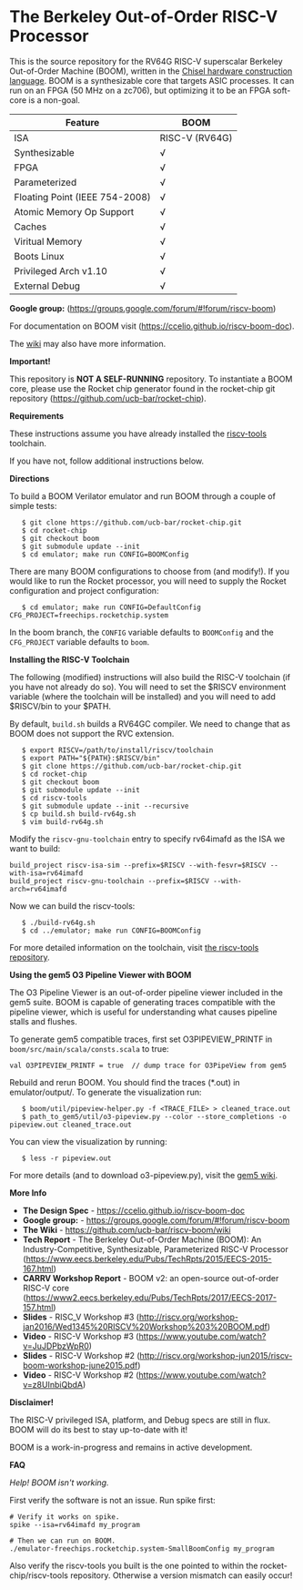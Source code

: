 The Berkeley Out-of-Order RISC-V Processor
================================================

This is the source repository for the RV64G RISC-V superscalar Berkeley Out-of-Order Machine (BOOM), 
written in the [Chisel hardware construction language](http://chisel.eecs.berkeley.edu). BOOM 
is a synthesizable core that targets ASIC processes. It can run on an FPGA (50 MHz on a zc706), 
but optimizing it to be an FPGA soft-core is a non-goal.


 Feature | BOOM
--- | ---
ISA | RISC-V (RV64G)
Synthesizable |√
FPGA |√
Parameterized |√
Floating Point (IEEE 754-2008) |√
Atomic Memory Op Support |√
Caches |√
Viritual Memory |√
Boots Linux |√
Privileged Arch v1.10 |√
External Debug |√

**Google group:** (https://groups.google.com/forum/#!forum/riscv-boom)

For documentation on BOOM visit (https://ccelio.github.io/riscv-boom-doc).

The [wiki](https://github.com/ucb-bar/riscv-boom/wiki) may also have more information. 

**Important!**

This repository is **NOT A SELF-RUNNING** repository. To instantiate a BOOM core, please use the Rocket chip generator found in the rocket-chip git repository (https://github.com/ucb-bar/rocket-chip).


**Requirements**

These instructions assume you have already installed the [riscv-tools](https://github.com/riscv/riscv-tools) toolchain.

If you have not, follow additional instructions below.


**Directions**

To build a BOOM Verilator emulator and run BOOM through a couple of simple tests:

````
   $ git clone https://github.com/ucb-bar/rocket-chip.git
   $ cd rocket-chip
   $ git checkout boom
   $ git submodule update --init
   $ cd emulator; make run CONFIG=BOOMConfig
````

There are many BOOM configurations to choose from (and modify!). If you would
like to run the Rocket processor, you will need to supply the Rocket
configuration and project configuration:

````
   $ cd emulator; make run CONFIG=DefaultConfig CFG_PROJECT=freechips.rocketchip.system
````

In the boom branch, the `CONFIG` variable defaults to `BOOMConfig` and the
`CFG_PROJECT` variable defaults to `boom`.


 
**Installing the RISC-V Toolchain**

The following (modified) instructions will also build the RISC-V toolchain (if
you have not already do so). You will need to set the $RISCV environment
variable (where the toolchain will be installed) and you will need to add
$RISCV/bin to your $PATH.

By default, `build.sh` builds a RV64GC compiler. We need to change that as
BOOM does not support the RVC extension.

````
   $ export RISCV=/path/to/install/riscv/toolchain
   $ export PATH="${PATH}:$RISCV/bin"
   $ git clone https://github.com/ucb-bar/rocket-chip.git
   $ cd rocket-chip
   $ git checkout boom
   $ git submodule update --init
   $ cd riscv-tools
   $ git submodule update --init --recursive
   $ cp build.sh build-rv64g.sh
   $ vim build-rv64g.sh
````

Modify the `riscv-gnu-toolchain` entry to specify rv64imafd as the ISA we want to build:

````
build_project riscv-isa-sim --prefix=$RISCV --with-fesvr=$RISCV --with-isa=rv64imafd
build_project riscv-gnu-toolchain --prefix=$RISCV --with-arch=rv64imafd
````

Now we can build the riscv-tools:

````
   $ ./build-rv64g.sh
   $ cd ../emulator; make run CONFIG=BOOMConfig
````

For more detailed information on the toolchain, visit 
[the riscv-tools repository](https://github.com/riscv/riscv-tools).

**Using the gem5 O3 Pipeline Viewer with BOOM**

The O3 Pipeline Viewer is an out-of-order pipeline viewer included in the
gem5 suite. BOOM is capable of generating traces compatible with the
pipeline viewer, which is useful for understanding what causes
pipeline stalls and flushes.

To generate gem5 compatible traces, first set O3PIPEVIEW_PRINTF in
`boom/src/main/scala/consts.scala` to true:

````
val O3PIPEVIEW_PRINTF = true  // dump trace for O3PipeView from gem5
````

Rebuild and rerun BOOM. You should find the traces (*.out) in 
emulator/output/. To generate the visualization run:

````
   $ boom/util/pipeview-helper.py -f <TRACE_FILE> > cleaned_trace.out
   $ path_to_gem5/util/o3-pipeview.py --color --store_completions -o pipeview.out cleaned_trace.out
````

You can view the visualization by running:
````
   $ less -r pipeview.out
````
For more details (and to download o3-pipeview.py), visit the [gem5 wiki](http://www.m5sim.org/Visualization).



**More Info**

* **The Design Spec** - https://ccelio.github.io/riscv-boom-doc
* **Google group:** - https://groups.google.com/forum/#!forum/riscv-boom
* **The Wiki** - https://github.com/ucb-bar/riscv-boom/wiki
* **Tech Report** - The Berkeley Out-of-Order Machine (BOOM): An Industry-Competitive, Synthesizable, Parameterized RISC-V Processor (https://www.eecs.berkeley.edu/Pubs/TechRpts/2015/EECS-2015-167.html)
* **CARRV Workshop Report** - BOOM v2: an open-source out-of-order RISC-V core (https://www2.eecs.berkeley.edu/Pubs/TechRpts/2017/EECS-2017-157.html)
* **Slides** - RISC_V Workshop #3 (http://riscv.org/workshop-jan2016/Wed1345%20RISCV%20Workshop%203%20BOOM.pdf)
* **Video** - RISC-V Workshop #3 (https://www.youtube.com/watch?v=JuJDPbzWpR0)
* **Slides** - RISC-V Workshop #2 (http://riscv.org/workshop-jun2015/riscv-boom-workshop-june2015.pdf)
* **Video** - RISC-V Workshop #2 (https://www.youtube.com/watch?v=z8UInbiQbdA)


**Disclaimer!**

The RISC-V privileged ISA,  platform, and Debug specs are still in flux. BOOM will do its best to stay up-to-date with it!

BOOM is a work-in-progress and remains in active development.


**FAQ**

*Help! BOOM isn't working.*

First verify the software is not an issue. Run spike first:

````
# Verify it works on spike.
spike --isa=rv64imafd my_program

# Then we can run on BOOM.
./emulator-freechips.rocketchip.system-SmallBoomConfig my_program 
````

Also verify the riscv-tools you built is the one pointed to within 
the rocket-chip/riscv-tools repository. Otherwise a version mismatch can easily occur!

